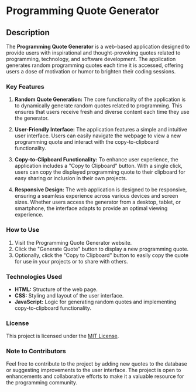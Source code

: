 # Programming Quote Generator

## Description

The **Programming Quote Generator** is a web-based application designed to provide users with inspirational and thought-provoking quotes related to programming, technology, and software development. The application generates random programming quotes each time it is accessed, offering users a dose of motivation or humor to brighten their coding sessions.

### Key Features

1. **Random Quote Generation:** The core functionality of the application is to dynamically generate random quotes related to programming. This ensures that users receive fresh and diverse content each time they use the generator.

2. **User-Friendly Interface:** The application features a simple and intuitive user interface. Users can easily navigate the webpage to view a new programming quote and interact with the copy-to-clipboard functionality.

3. **Copy-to-Clipboard Functionality:** To enhance user experience, the application includes a "Copy to Clipboard" button. With a single click, users can copy the displayed programming quote to their clipboard for easy sharing or inclusion in their own projects.

4. **Responsive Design:** The web application is designed to be responsive, ensuring a seamless experience across various devices and screen sizes. Whether users access the generator from a desktop, tablet, or smartphone, the interface adapts to provide an optimal viewing experience.

### How to Use

1. Visit the Programming Quote Generator website.
2. Click the "Generate Quote" button to display a new programming quote.
3. Optionally, click the "Copy to Clipboard" button to easily copy the quote for use in your projects or to share with others.

### Technologies Used

- **HTML:** Structure of the web page.
- **CSS:** Styling and layout of the user interface.
- **JavaScript:** Logic for generating random quotes and implementing copy-to-clipboard functionality.

### License

This project is licensed under the [MIT License](LICENSE).

### Note to Contributors

Feel free to contribute to the project by adding new quotes to the database or suggesting improvements to the user interface. The project is open to enhancements and collaborative efforts to make it a valuable resource for the programming community.
